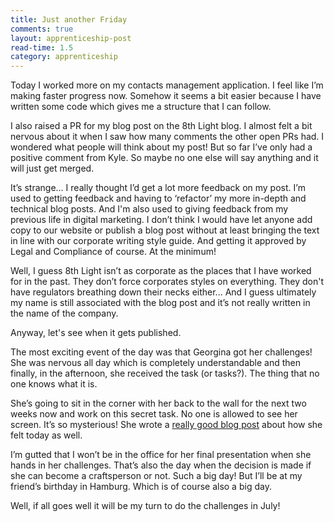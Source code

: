 ```yaml
---
title: Just another Friday
comments: true
layout: apprenticeship-post
read-time: 1.5
category: apprenticeship
---
```


Today I worked more on my contacts management application. I feel like I’m making faster progress now. Somehow it seems a bit easier because I have written some code which gives me a structure that I can follow.

<!--break-->

I also raised a PR for my blog post on the 8th Light blog. I almost felt a bit nervous about it when I saw how many comments the other open PRs had. I wondered what people will think about my post! But so far I’ve only had a positive comment from Kyle. So maybe no one else will say anything and it will just get merged.

It’s strange… I really thought I’d get a lot more feedback on my post. I’m used to getting feedback and having to ‘refactor’ my more in-depth and technical blog posts. And I'm also used to giving feedback from my previous life in digital marketing. I don’t think I would have let anyone add copy to our website or publish a blog post without at least bringing the text in line with our corporate writing style guide. And getting it approved by Legal and Compliance of course. At the minimum! 

Well, I guess 8th Light isn’t as corporate as the places that I have worked for in the past. They don’t force corporates styles on everything. They don't have regulators breathing down their necks either... And I guess ultimately my name is still associated with the blog post and it’s not really written in the name of the company.

Anyway, let's see when it gets published.

The most exciting event of the day was that Georgina got her challenges! She was nervous all day which is completely understandable and then finally, in the afternoon, she received the task (or tasks?). The thing that no one knows what it is.

She’s going to sit in the corner with her back to the wall for the next two weeks now and work on this secret task. No one is allowed to see her screen. It’s so mysterious! She wrote a [really good blog post](http://gemcfadyen.github.io/georginam.com/apprenticeship/2016/04/15/apprenticeship-day-129.html) about how she felt today as well.

I’m gutted that I won’t be in the office for her final presentation when she hands in her challenges. That’s also the day when the decision is made if she can become a craftsperson or not. Such a big day! But I’ll be at my friend’s birthday in Hamburg. Which is of course also a big day.

Well, if all goes well it will be my turn to do the challenges in July!